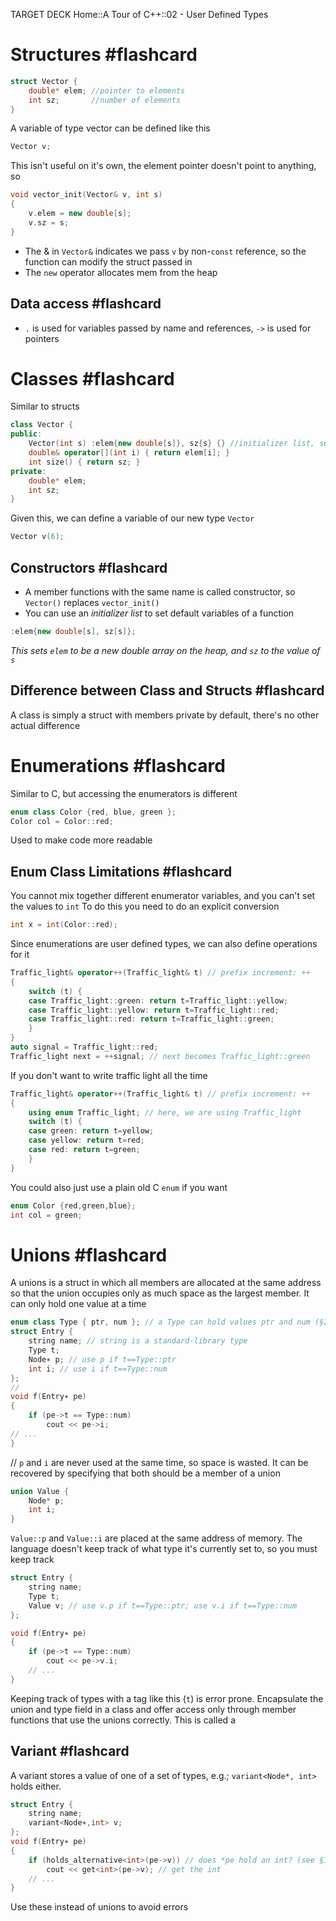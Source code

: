 TARGET DECK
Home::A Tour of C++::02 - User Defined Types

# Structures #flashcard 

```C++
struct Vector {
	double* elem; //pointer to elements
	int sz;       //number of elements
}
```
A variable of type vector can be defined like this
```C++
Vector v;
```
<!--ID: 1715968489569-->


This isn't useful on it's own, the element pointer doesn't point to anything, so
```C++
void vector_init(Vector& v, int s)
{
	v.elem = new double[s];
	v.sz = s;
}
```
- The & in `Vector&` indicates we pass `v` by non-`const` reference, so the function can modify the struct passed in
- The `new` operator allocates mem from the heap

## Data access  #flashcard 

- `.` is used for variables passed by name and references, `->` is used for pointers
<!--ID: 1715968489573-->



# Classes #flashcard 

Similar to structs
```C++
class Vector {
public:
	Vector(int s) :elem{new double[s]}, sz{s} {} //initializer list, sets dfault vars
	double& operator[](int i) { return elem[i]; }
	int size() { return sz; }
private:
	double* elem;
	int sz;
}
```
Given this, we can define a variable of our new type `Vector`
```C++
Vector v(6);
```
<!--ID: 1715968489577-->


## Constructors #flashcard 

- A member functions with the same name is called constructor, so `Vector()` replaces `vector_init()`
- You can use an *initializer list* to set default variables of a function
```C++
:elem{new double[s], sz[s]};
```
*This sets `elem` to be a new double array on the heap, and `sz` to the value of `s`*
<!--ID: 1715968489582-->


## Difference between Class and Structs #flashcard 

A class is simply a struct with members private by default, there's no other actual difference
<!--ID: 1715968489586-->



# Enumerations #flashcard 

Similar to C, but accessing the enumerators is different
```C++
enum class Color {red, blue, green };
Color col = Color::red;
```
Used to make code more readable
<!--ID: 1715968489590-->


## Enum Class Limitations #flashcard 

You cannot mix together different enumerator variables, and you can't set the values to `int`
To do this you need to do an explicit conversion
```C++
int x = int(Color::red);
```
<!--ID: 1715968489594-->



Since enumerations are user defined types, we can also define operations for it
```C++
Traffic_light& operator++(Traffic_light& t) // prefix increment: ++
{
	switch (t) {
	case Traffic_light::green: return t=Traffic_light::yellow;
	case Traffic_light::yellow: return t=Traffic_light::red;
	case Traffic_light::red: return t=Traffic_light::green;
	}
}
auto signal = Traffic_light::red;
Traffic_light next = ++signal; // next becomes Traffic_light::green
```

If you don't want to write traffic light all the time
```C++
Traffic_light& operator++(Traffic_light& t) // prefix increment: ++
{
	using enum Traffic_light; // here, we are using Traffic_light
	switch (t) {
	case green: return t=yellow;
	case yellow: return t=red;
	case red: return t=green;
	}
}
```

You could also just use a plain old C `enum` if you want
```C++
enum Color {red,green,blue};
int col = green;
```


# Unions #flashcard 

A unions is a struct in which all members are allocated at the same address so that the union occupies only as much space as the largest member. It can only hold one value at a time
```C++
enum class Type { ptr, num }; // a Type can hold values ptr and num (§2.4)
struct Entry {
	string name; // string is a standard-library type
	Type t;
	Node∗ p; // use p if t==Type::ptr
	int i; // use i if t==Type::num
};
//
void f(Entry∗ pe)
{
	if (pe->t == Type::num)
		cout << pe->i;
// ...
}
```
//
`p` and `i` are never used at the same time, so space is wasted. It can be recovered by specifying that both should be a member of a union
```C++
union Value {
	Node* p;
	int i;
}
```
`Value::p` and `Value::i` are placed at the same address of memory. The language doesn't keep track of what type it's currently set to, so you must keep track
<!--ID: 1715968489599-->



```C++
struct Entry {
	string name;
	Type t;
	Value v; // use v.p if t==Type::ptr; use v.i if t==Type::num
};

void f(Entry∗ pe)
{
	if (pe->t == Type::num)
		cout << pe->v.i;
	// ...
}
```
Keeping track of types with a tag like this (`t`) is error prone. Encapsulate the union and type field in a class and offer access only through member functions that use the unions correctly. This is called a

## Variant #flashcard 

A variant stores a value of one of a set of types, e.g.; `variant<Node*, int>` holds either.
```C++
struct Entry {
	string name;
	variant<Node∗,int> v;
};
void f(Entry∗ pe)
{
	if (holds_alternative<int>(pe->v)) // does *pe hold an int? (see §15.4.1)
		cout << get<int>(pe->v); // get the int
	// ...
}
```
Use these instead of unions to avoid errors
<!--ID: 1715968489604-->
